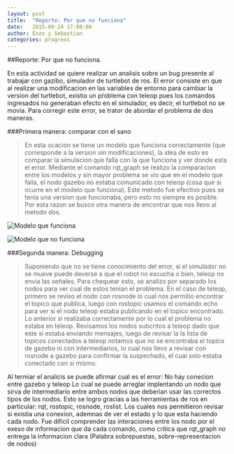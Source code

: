 ```yaml
---
layout: post
title:  "Reporte: Por que no funciona"
date:   2015-09-24 17:00:00
author: Enzo y Sebastian
categories: progress
---
```


##Reporte: Por que no funciona.

En esta actividad se quiere realizar un analisis sobre un bug presente al trabajar con gazibo, simulador de turtlebot de ros.
El error consiste en que al realizar una modificacion en las variables de entorno para cambiar la version del turtlebot, existio un pŕoblema con teleop pues los comandos ingresados no generaban efecto en el simulador, es decir, el turtlebot no se movia.
Para corregir este error, se trator de abordar el problema de dos maneras.

###Primera manera: comparar con el sano

>En esta ocacion se tiene un modelo que funciona correctamente (que corresponde a la version sin modificaciones), la idea de esto es comparar la simulacion que falla con la que funciona y ver donde esta el error.
>Mediante el comando rqt_graph se realizo la comparacion entre los modelos y sin mayor problema se vio que en el modelo que falla, el nodo gazebo no estaba comunicado con teleop (cosa que si ocurre en el modelo que funciona).
>Este metodo fue efectivo pues se tenia una version que funcionaba, pero esto no siempre es posible. Por esta razon se busco otra manera de encontrar que nos llevo al metodo dos.

![Modelo que funciona]({{site.baseurl}}/assets/week-progress/funca.png)

![Modelo que no funciona]({{site.baseurl}}/assets/week-progress/nofunca.png)

###Segunda manera: Debugging

>Suponiendo que no se tiene conocimiento del error, si el simulador no se mueve puede deverse a que el robot no escucha o bien, teleop no envia las señales.
>Para chequear esto, se analizo por separado los nodos para  ver cual de estos tenian el problema.
>En el caso de teleop, primero se reviso el nodo con rosnode lo cual nos permitio encontrar el topico que publica, luego con rostopic usamos el comando echo para ver si el nodo teleop estaba publicando en el topico encontrado. Lo anterior si realizaba correctamente por lo cual el problema no estaba en teleop.
>Revisamos los nodos subcritos a teleop dado que este si estaba enviando mensajes, luego de revisar la la lista de topicos conectados a teleop notamos que no se encontraba el topico de gazebo ni con intermediarios, lo cual nos llevo a revisar con rosnode a gazebo para confirmar la suspechado, el cual solo estaba conectado con si mismo.

Al termiar el analicis se puede afirmar cual es el error:
No hay conecion entre gazebo y teleop
Lo cual se puede arreglar implentando un nodo que sirva de intermediario entre ambos nodos que deberian usar las correctos tipos de los nodos.
Esto se logro gracias a las herramientas de ros en particular: rqt, rostopic, rosnode, roslist. Los cuales nos permitieron revisar si existia una conexion, ademnas de  ver el estado y lo que esta haciendo cada nodo.
Fue dificil comprender las interaciones entre los nodo por el exeso de informacion que da cada comando, como critica que rqt_graph no entrega la informacion clara (Palabra sobrepuestas, sobre-representacion de nodos)
